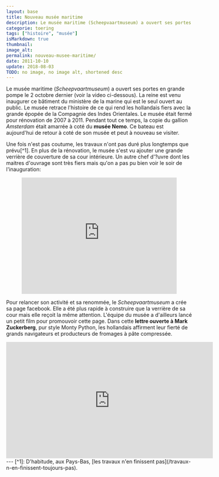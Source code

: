 ```yaml
---
layout: base
title: Nouveau musée maritime
description: Le musée maritime (Scheepvaartmuseum) a ouvert ses portes en grande pompe le 2 octobre dernier (voir la video ci-dessous). La reine est venu inaugurer ce bâti
categorie: toering
tags: ["histoire", "musée"]
isMarkdown: true
thumbnail: 
image_alt: 
permalink: nouveau-musee-maritime/
date: 2011-10-10
update: 2018-08-03
TODO: no image, no image alt, shortened desc
---
```


Le musée maritime (*Scheepvaartmuseum*) a ouvert ses portes en grande pompe le 2 octobre dernier (voir la video ci-dessous). La reine est venu inaugurer ce bâtiment du ministère de la marine qui est le seul ouvert au public. Le musée retrace l'histoire de ce qui rend les hollandais fiers avec la grande épopée de la Compagnie des Indes Orientales. Le musée était fermé pour rénovation de 2007 à 2011. Pendant tout ce temps, la copie du gallion *Amsterdam* était amarrée à coté du **musée Nemo**. Ce bateau est aujourd'hui de retour à coté de son musée et peut à nouveau se visiter.

Une fois n'est pas coutume, les travaux n'ont pas duré plus longtemps que prévu[^1]. En plus de la rénovation, le musée s'est vu ajouter une grande verrière de couverture de sa cour intérieure. Un autre chef d'?uvre dont les maitres d'ouvrage sont très fiers mais qu'on a pas pu bien voir le soir de l'inauguration:

<!-- HTML -->
<div style="text-align:center;">
<iframe width="420" height="315" src="http://www.youtube.com/embed/R3u1dtwpueM" frameborder="0" allowfullscreen></iframe>
</div>
<!-- / HTML -->

Pour relancer son activité et sa renommée, le *Scheepvaartmuseum* a crée sa page facebook. Elle a été plus rapide à construire que la verrière de sa cour mais elle reçoit la même attention. L'équipe du musée a d'ailleurs lancé un petit film pour promouvoir cette page. Dans cette **lettre ouverte à Mark Zuckerberg**, pur style Monty Python, les hollandais affirment leur fierté de grands navigateurs et producteurs de fromages à pâte compressée.

<!-- HTML -->
<div style="text-align:center;">
<iframe width="560" height="315" src="http://www.youtube.com/embed/b7ZizDguxJA" frameborder="0" allowfullscreen></iframe>
</div>
<!-- / HTML -->
---
[^1]: D'habitude, aux Pays-Bas, [les travaux n'en finissent pas](/travaux-n-en-finissent-toujours-pas).